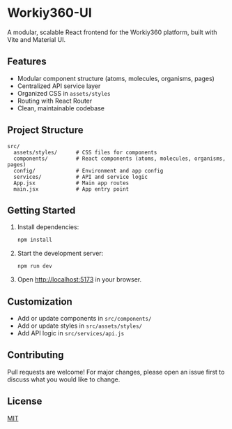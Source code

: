 # Workiy360-UI

A modular, scalable React frontend for the Workiy360 platform, built with Vite and Material UI.

## Features
- Modular component structure (atoms, molecules, organisms, pages)
- Centralized API service layer
- Organized CSS in `assets/styles`
- Routing with React Router
- Clean, maintainable codebase

## Project Structure
```
src/
  assets/styles/      # CSS files for components
  components/         # React components (atoms, molecules, organisms, pages)
  config/             # Environment and app config
  services/           # API and service logic
  App.jsx             # Main app routes
  main.jsx            # App entry point
```

## Getting Started
1. Install dependencies:
   ```sh
   npm install
   ```
2. Start the development server:
   ```sh
   npm run dev
   ```
3. Open [http://localhost:5173](http://localhost:5173) in your browser.

## Customization
- Add or update components in `src/components/`
- Add or update styles in `src/assets/styles/`
- Add API logic in `src/services/api.js`

## Contributing
Pull requests are welcome! For major changes, please open an issue first to discuss what you would like to change.

## License
[MIT](LICENSE)
